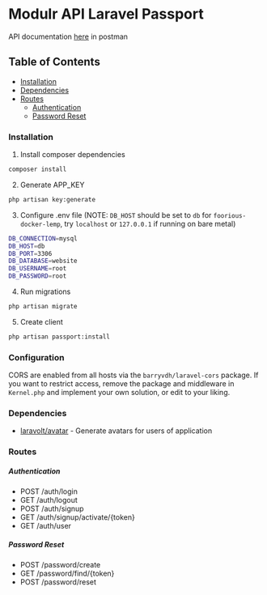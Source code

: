 # Modulr API Laravel Passport

API documentation [here](https://documenter.getpostman.com/view/1657780/RW1ejGzL) in postman

## Table of Contents

- [Installation](#installation)
- [Dependencies](#dependencies)
- [Routes](#routes)
    - [Authentication](#authentication)
    - [Password Reset](#password-reset)


### Installation

1. Install composer dependencies

```bash
composer install
```

2. Generate APP_KEY

```bash
php artisan key:generate
```

3. Configure .env file (NOTE: `DB_HOST` should be set to `db` for `foorious-docker-lemp`, try `localhost` or `127.0.0.1` if running on bare metal)

```bash
DB_CONNECTION=mysql
DB_HOST=db
DB_PORT=3306
DB_DATABASE=website
DB_USERNAME=root
DB_PASSWORD=root
```

4. Run migrations

```bash
php artisan migrate
```

5. Create client
```bash
php artisan passport:install
```

### Configuration

CORS are enabled from all hosts via the `barryvdh/laravel-cors` package. If you want to restrict access, remove the package and middleware in `Kernel.php` and implement your own solution, or edit to your liking.

### Dependencies

- [laravolt/avatar](https://github.com/laravolt/avatar) - Generate avatars for users of application


### Routes

##### Authentication

- POST /auth/login
- GET /auth/logout
- POST /auth/signup
- GET /auth/signup/activate/{token}
- GET /auth/user


##### Password Reset

- POST /password/create
- GET /password/find/{token}
- POST /password/reset
